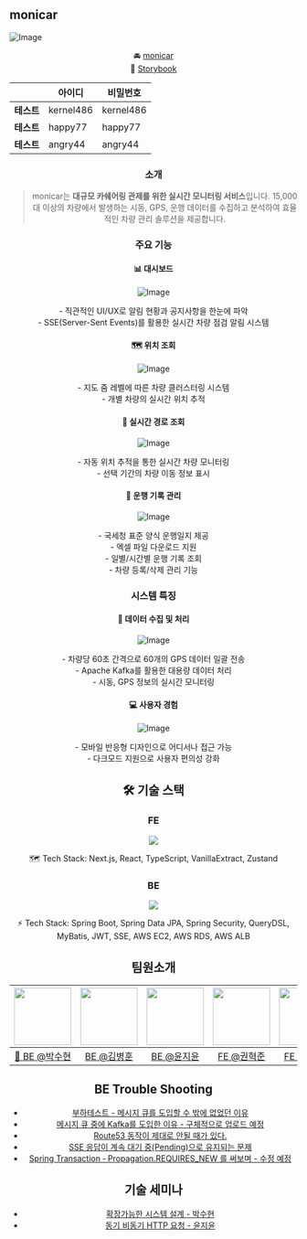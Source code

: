 ## monicar

![Image](https://github.com/user-attachments/assets/1f23c32b-6988-4c50-bc9a-707b1f4f2449)

<div align="center">

🚘 [monicar](https://www.monicar.store/)<br>
📒 [Storybook](https://develop--677a9e60af1c67b3c5b149e8.chromatic.com)

|            | **아이디** | **비밀번호** |
| ---------- | ---------- | ------------ |
| **테스트** | kernel486  | kernel486    |
| **테스트** | happy77    | happy77      |
| **테스트** | angry44    | angry44      |

### 소개

> monicar는 **대규모 카쉐어링 관제를 위한 실시간 모니터링 서비스**입니다. 15,000대 이상의 차량에서 발생하는 시동, GPS, 운행 데이터를 수집하고 분석하여 효율적인 차량 관리 솔루션을 제공합니다.

### 주요 기능

#### 📊 대시보드

<div align="center">

![Image](https://github.com/user-attachments/assets/92738813-9be8-4b12-b14d-b1592f0f7f1e)

</div>
- 직관적인 UI/UX로 알림 현황과 공지사항을 한눈에 파악<br>
- SSE(Server-Sent Events)를 활용한 실시간 차량 점검 알림 시스템

#### 🗺️ 위치 조회

<div align="center">

![Image](https://github.com/user-attachments/assets/3570566d-a223-4f3f-8578-0b2ce9b499d8)

</div>
- 지도 줌 레벨에 따른 차량 클러스터링 시스템<br>
- 개별 차량의 실시간 위치 추적

#### 🚗 실시간 경로 조회

<div align="center">

![Image](https://github.com/user-attachments/assets/4e9bd3b3-ae35-4f76-869b-a6ffaeab52d3)

</div>
- 자동 위치 추적을 통한 실시간 차량 모니터링<br>
- 선택 기간의 차량 이동 정보 표시

#### 📝 운행 기록 관리

<div align="center">

![Image](https://github.com/user-attachments/assets/0d8fa13b-7249-49b4-b6ab-eb97a6d5f96f)

</div>
- 국세청 표준 양식 운행일지 제공<br>
- 엑셀 파일 다운로드 지원<br>
- 일별/시간별 운행 기록 조회<br>
- 차량 등록/삭제 관리 기능<br>

### 시스템 특징

#### 📡 데이터 수집 및 처리

<div align="center">

![Image](https://github.com/user-attachments/assets/ac37efa4-fb5e-4765-998f-729654fc83bd)

</div>
- 차량당 60초 간격으로 60개의 GPS 데이터 일괄 전송<br>
- Apache Kafka를 활용한 대용량 데이터 처리<br>
- 시동, GPS 정보의 실시간 모니터링

#### 💻 사용자 경험

<div align="center">

![Image](https://github.com/user-attachments/assets/9f7a851e-a9ba-4833-9251-da5501e752c8)

</div>
- 모바일 반응형 디자인으로 어디서나 접근 가능<br>
- 다크모드 지원으로 사용자 편의성 강화

## 🛠 기술 스택

### FE

<p align="center">
  <a href="https://skillicons.dev">
    <img src="https://skillicons.dev/icons?i=nextjs,react,typescript,css,vercel" />
  </a>
</p>

<p align="center">
  🗺️ Tech Stack: Next.js, React, TypeScript, VanillaExtract, Zustand
</p>

### BE

<p align="center">
  <a href="https://skillicons.dev">
    <img src="https://skillicons.dev/icons?i=github,docker,spring,java,kafka,aws,mysql,redis,elasticsearch,jwt" />
  </a>
</p>

<p align="center">
  ⚡ Tech Stack: Spring Boot, Spring Data JPA, Spring Security, QueryDSL, MyBatis, JWT, SSE, AWS EC2, AWS RDS, AWS ALB
</p>

## 팀원소개

<div align="center">

| [<img src="https://avatars.githubusercontent.com/u/93717306?v=4" width="100" height="100"/>](https://github.com/Suxxxxhyun) | [<img src="https://avatars.githubusercontent.com/u/79817983?v=4" width="100" height="100"/>](https://github.com/kbyunghoon) | [<img src="https://avatars.githubusercontent.com/u/70049994?v=4" width="100" height="100"/>](https://github.com/tomatozil) | [<img src="https://avatars.githubusercontent.com/u/93127663?v=4" width="100" height="100"/>](https://github.com/red-dev-Mark) | [<img src="https://avatars.githubusercontent.com/u/170427166?s=400&u=3ff8a944ecc62e8224cd1a7372148d8e70fcc45f&v=4" width="100" height="100"/>](https://github.com/nanafromjeju) |
| :-------------------------------------------------------------------------------------------------------------------------: | :-------------------------------------------------------------------------------------------------------------------------: | :------------------------------------------------------------------------------------------------------------------------: | :---------------------------------------------------------------------------------------------------------------------------: | :-----------------------------------------------------------------------------------------------------------------------------------------------------------------------------: |
|                                       [👑 BE @박수현](https://github.com/Suxxxxhyun)                                        |                                         [BE @김병훈](https://github.com/kbyunghoon)                                         |                                         [BE @윤지윤](https://github.com/tomatozil)                                         |                                         [FE @권혁준](https://github.com/red-dev-Mark)                                         |                                                                  [FE @김난아](https://github.com/nanafromjeju)                                                                  |

</div>

## BE Trouble Shooting

- [부하테스트 - 메시지 큐를 도입할 수 밖에 없었던 이유](https://www.canva.com/design/DAGfcRy6xGE/q6HvKo_qZ0ftXHH79zK6rg/edit?utm_content=DAGfcRy6xGE&utm_campaign=designshare&utm_medium=link2&utm_source=sharebutton)
- [메시지 큐 중에 Kafka를 도입한 이유 - 구체적으로 업로드 예정](https://github.com/Kernel360/KDEV3_monicar_BE/blob/develop/img/Kafa도입이유.md)
- [Route53 동작이 제대로 안될 때가 있다.](https://github.com/Kernel360/blog/pull/131)
- [SSE 응답이 계속 대기 중(Pending)으로 유지되는 문제](<https://github.com/Kernel360/KDEV3_monicar_BE/wiki/SSE-%EC%9D%91%EB%8B%B5%EC%9D%B4-%EA%B3%84%EC%86%8D-%EB%8C%80%EA%B8%B0-%EC%A4%91(Pending)%EC%9C%BC%EB%A1%9C-%EC%9C%A0%EC%A7%80%EB%90%98%EB%8A%94-%EB%AC%B8%EC%A0%9C>)
- [Spring Transaction ‐ Propagation.REQUIRES_NEW 를 써보며 - 수정 예정](https://github.com/Kernel360/KDEV3_monicar_BE/wiki/Spring-Transaction-%E2%80%90-Propagation.REQUIRES_NEW-%EB%A5%BC-%EC%8D%A8%EB%B3%B4%EB%A9%B0)

## 기술 세미나

- [확장가능한 시스템 설계 - 박수현](https://docs.google.com/presentation/d/179fQnnWuqpqkAJLTbvhTNh4YNEe4cjSUiS6bVxZVHAY/edit?usp=sharing)
- [동기 비동기 HTTP 요청 - 윤지윤](https://docs.google.com/presentation/d/1aIru1TdHdLZ956GhZVdg9CFyTxlelEdOxnKPFwaDa2M/edit?usp=sharing)
